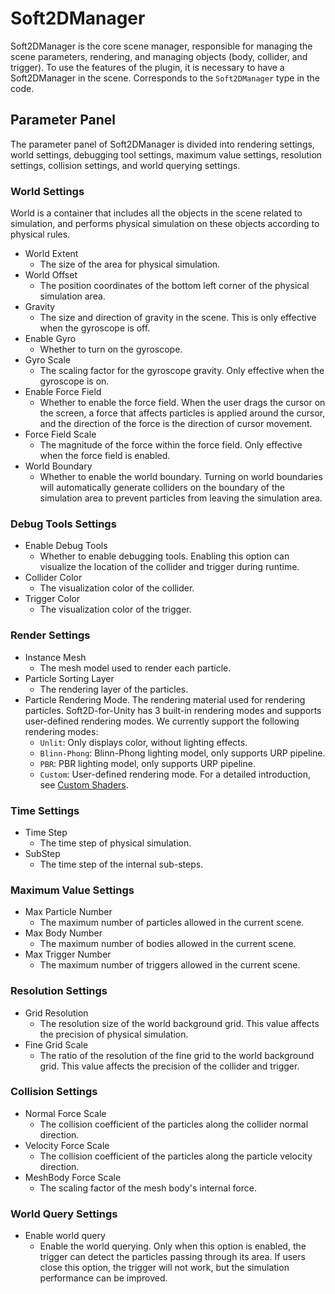 # Soft2DManager
Soft2DManager is the core scene manager, responsible for managing the scene parameters, rendering, and managing objects (body, collider, and trigger). To use the features of the plugin, it is necessary to have a Soft2DManager in the scene. Corresponds to the `Soft2DManager` type in the code.

## Parameter Panel
The parameter panel of Soft2DManager is divided into rendering settings, world settings, debugging tool settings, maximum value settings, resolution settings, collision settings, and world querying settings.


### World Settings
World is a container that includes all the objects in the scene related to simulation, and performs physical simulation on these objects according to physical rules.

- World Extent
  - The size of the area for physical simulation.
- World Offset
  - The position coordinates of the bottom left corner of the physical simulation area.
- Gravity
  - The size and direction of gravity in the scene. This is only effective when the gyroscope is off.
- Enable Gyro
  - Whether to turn on the gyroscope.
- Gyro Scale
  - The scaling factor for the gyroscope gravity. Only effective when the gyroscope is on.
- Enable Force Field
  - Whether to enable the force field. When the user drags the cursor on the screen, a force that affects particles is applied around the cursor, and the direction of the force is the direction of cursor movement.
- Force Field Scale
  - The magnitude of the force within the force field. Only effective when the force field is enabled.
- World Boundary
  - Whether to enable the world boundary. Turning on world boundaries will automatically generate colliders on the boundary of the simulation area to prevent particles from leaving the simulation area.

### Debug Tools Settings
- Enable Debug Tools
  - Whether to enable debugging tools. Enabling this option can visualize the location of the collider and trigger during runtime.
- Collider Color
  - The visualization color of the collider.
- Trigger Color
  - The visualization color of the trigger.

### Render Settings
- Instance Mesh
  - The mesh model used to render each particle.
- Particle Sorting Layer
  - The rendering layer of the particles.
- Particle Rendering Mode. The rendering material used for rendering particles. Soft2D-for-Unity has 3 built-in rendering modes and supports user-defined rendering modes. We currently support the following rendering modes:
  - `Unlit`: Only displays color, without lighting effects.
  - `Blinn-Phong`: Blinn-Phong lighting model, only supports URP pipeline.
  - `PBR`: PBR lighting model, only supports URP pipeline.
  - `Custom`: User-defined rendering mode. For a detailed introduction, see [Custom Shaders](./CustomShader.md).

### Time Settings
- Time Step
  - The time step of physical simulation.
- SubStep
  - The time step of the internal sub-steps.

### Maximum Value Settings
- Max Particle Number
  - The maximum number of particles allowed in the current scene.
- Max Body Number
  - The maximum number of bodies allowed in the current scene.
- Max Trigger Number
  - The maximum number of triggers allowed in the current scene.

### Resolution Settings
- Grid Resolution
  - The resolution size of the world background grid. This value affects the precision of physical simulation.
- Fine Grid Scale
  - The ratio of the resolution of the fine grid to the world background grid. This value affects the precision of the collider and trigger.

### Collision Settings
- Normal Force Scale
  - The collision coefficient of the particles along the collider normal direction.
- Velocity Force Scale
  - The collision coefficient of the particles along the particle velocity direction.
- MeshBody Force Scale
  - The scaling factor of the mesh body's internal force.

### World Query Settings
- Enable world query
  - Enable the world querying. Only when this option is enabled, the trigger can detect the particles passing through its area. If users close this option, the trigger will not work, but the simulation performance can be improved.